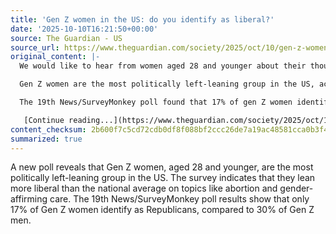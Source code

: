 ```yaml
---
title: 'Gen Z women in the US: do you identify as liberal?'
date: '2025-10-10T16:21:50+00:00'
source: The Guardian - US
source_url: https://www.theguardian.com/society/2025/oct/10/gen-z-women-political-identity-call-out
original_content: |-
  We would like to hear from women aged 28 and younger about their thoughts on a new poll which suggests they are more liberal than the national average

  Gen Z women are the most politically left-leaning group in the US, according to a poll which suggests that women 28 and younger skew [substantially more left than the national average](https://19thnews.org/2025/10/gen-z-women-politics/) on issues such as abortion and gender-affirming care.

  The 19th News/SurveyMonkey poll found that 17% of gen Z women identify as Republicans, compared with 30% of gen Z men.

   [Continue reading...](https://www.theguardian.com/society/2025/oct/10/gen-z-women-political-identity-call-out)
content_checksum: 2b600f7c5cd72cdb0df8f088bf2ccc26de7a19ac48581cca0b3f4563f3197d0f
summarized: true
---
```


A new poll reveals that Gen Z women, aged 28 and younger, are the most politically left-leaning group in the US. The survey indicates that they lean more liberal than the national average on topics like abortion and gender-affirming care. The 19th News/SurveyMonkey poll results show that only 17% of Gen Z women identify as Republicans, compared to 30% of Gen Z men.